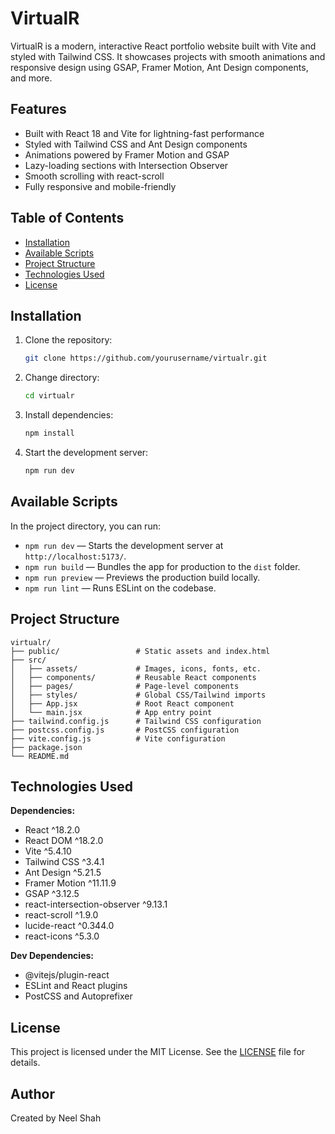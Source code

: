 # VirtualR

VirtualR is a modern, interactive React portfolio website built with Vite and styled with Tailwind CSS. It showcases projects with smooth animations and responsive design using GSAP, Framer Motion, Ant Design components, and more.

## Features

- Built with React 18 and Vite for lightning-fast performance
- Styled with Tailwind CSS and Ant Design components
- Animations powered by Framer Motion and GSAP
- Lazy-loading sections with Intersection Observer
- Smooth scrolling with react-scroll
- Fully responsive and mobile-friendly

## Table of Contents

- [Installation](#installation)
- [Available Scripts](#available-scripts)
- [Project Structure](#project-structure)
- [Technologies Used](#technologies-used)
- [License](#license)

## Installation

1. Clone the repository:
   ```bash
   git clone https://github.com/yourusername/virtualr.git
   ```
2. Change directory:
   ```bash
   cd virtualr
   ```
3. Install dependencies:
   ```bash
   npm install
   ```
4. Start the development server:
   ```bash
   npm run dev
   ```

## Available Scripts

In the project directory, you can run:

- `npm run dev` — Starts the development server at `http://localhost:5173/`.
- `npm run build` — Bundles the app for production to the `dist` folder.
- `npm run preview` — Previews the production build locally.
- `npm run lint` — Runs ESLint on the codebase.

## Project Structure

```
virtualr/
├── public/                 # Static assets and index.html
├── src/
│   ├── assets/             # Images, icons, fonts, etc.
│   ├── components/         # Reusable React components
│   ├── pages/              # Page-level components
│   ├── styles/             # Global CSS/Tailwind imports
│   ├── App.jsx             # Root React component
│   └── main.jsx            # App entry point
├── tailwind.config.js      # Tailwind CSS configuration
├── postcss.config.js       # PostCSS configuration
├── vite.config.js          # Vite configuration
├── package.json
└── README.md
```

## Technologies Used

**Dependencies:**
- React ^18.2.0
- React DOM ^18.2.0
- Vite ^5.4.10
- Tailwind CSS ^3.4.1
- Ant Design ^5.21.5
- Framer Motion ^11.11.9
- GSAP ^3.12.5
- react-intersection-observer ^9.13.1
- react-scroll ^1.9.0
- lucide-react ^0.344.0
- react-icons ^5.3.0

**Dev Dependencies:**
- @vitejs/plugin-react
- ESLint and React plugins
- PostCSS and Autoprefixer

## License

This project is licensed under the MIT License. See the [LICENSE](LICENSE) file for details.

## Author

Created by Neel Shah 